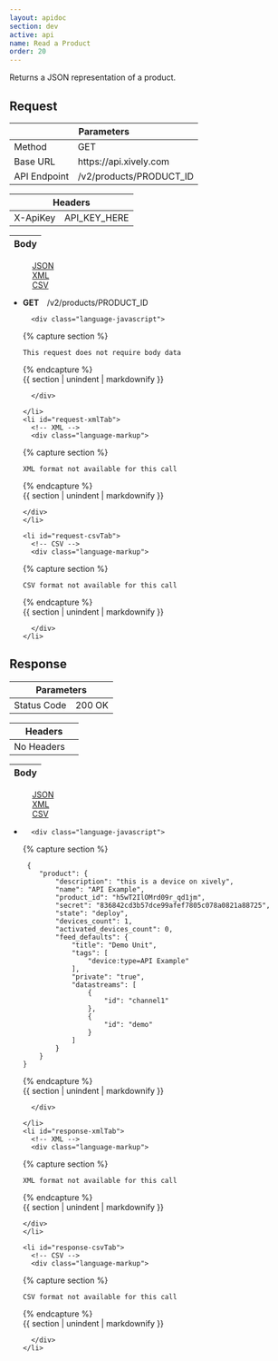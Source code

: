 ```yaml
---
layout: apidoc
section: dev
active: api
name: Read a Product
order: 20
---
```


Returns a JSON representation of a product.


<h2>Request</h2>


<div class="code-examples">
  <table class="code-examples-table twelve">
    <thead>
      <tr>
        <th colspan="2">Parameters</th>
      </tr>
    </thead>
    <tbody>
      <tr>
        <td>Method</td>
        <td>GET</td>
      </tr>
      <tr>
        <td>Base URL</td>
        <td>https://api.xively.com</td>
      </tr>
      <tr>
        <td>API Endpoint</td>
        <td>/v2/products/PRODUCT_ID</td>
      </tr>
    </tbody>
  </table> 

  <table class="code-examples-table twelve">  
    <thead>
      <tr>
        <th colspan="2">Headers</th>
      </tr>
    </thead>
    <tbody>
      <tr>
        <td>X-ApiKey</td>
        <td>API_KEY_HERE</td>
      </tr>
    </tbody>
  </table>
  
  <table class="code-examples-table twelve">
    <thead>
      <tr>
        <th colspan="2">Body</th>
      </tr>
    </thead>
  </table>  

  <!-- 
    REQUEST EXAMPLE
    notice the "response" id is replaced with "request" in the request table, this is important to maintain for styling
  -->
  <dl class="apidoc-tabs tabs">
    <dd class="active"><a href="#request-json">JSON</a></dd>
    <dd><a href="#request-xml">XML</a></dd>
    <dd><a href="#request-csv">CSV</a></dd>
  </dl>
  <ul class="apidoc-tabs-content tabs-content">
    <li class="active" id="request-jsonTab">
      <p>
        <strong style="margin-right:1em">GET</strong>/v2/products/PRODUCT_ID
      </p>
      <!-- JSON -->

      <div class="language-javascript">

{% capture section %}

~~~
This request does not require body data
~~~

{% endcapture %}  
{{ section | unindent | markdownify }} 

      </div>

    </li>
    <li id="request-xmlTab">
      <!-- XML -->
      <div class="language-markup">

{% capture section %}

~~~  
XML format not available for this call
~~~

{% endcapture %}  
{{ section | unindent | markdownify }} 

    </div>
    </li>

    <li id="request-csvTab">
      <!-- CSV -->
      <div class="language-markup">

{% capture section %}

~~~  
CSV format not available for this call
~~~

{% endcapture %}  
{{ section | unindent | markdownify }} 

      </div>
    </li>
  </ul>
</div>

 

 

<h2>Response</h2>

<div class="code-examples">
  <table class="code-examples-table twelve">
    <thead>
      <tr>
        <th colspan="2">Parameters</th>
      </tr>
    </thead>
    <tbody>
      <tr>
        <td>Status Code</td>
        <td>200 OK</td>
    </tbody>
  </table> 

<table class="code-examples-table twelve">  
    <thead>
      <tr>
        <th colspan="2">Headers</th>
      </tr>
    </thead>
    <tbody>
      <tr>
        <td>No Headers</td>
        <td></td>
      </tr>
    </tbody>
  </table>
  
  <table class="code-examples-table twelve">
    <thead>
      <tr>
        <th colspan="2">Body</th>
      </tr>
    </thead>
  </table>  

  <!-- 
    RESPONSE EXAMPLE
    notice the "request" id is replaced with "response" in the response table, this is important to maintain for styling
  -->
  <dl class="apidoc-tabs tabs">
    <dd class="active"><a href="#response-json">JSON</a></dd>
    <dd><a href="#response-xml">XML</a></dd>
    <dd><a href="#response-csv">CSV</a></dd>
  </dl>
  <ul class="apidoc-tabs-content tabs-content">
    <li class="active" id="response-jsonTab">
      <!-- JSON -->

      <div class="language-javascript">

{% capture section %}

~~~
 {  
    "product": {  
        "description": "this is a device on xively",  
        "name": "API Example",  
        "product_id": "h5wT2IlOMrd09r_qd1jm",  
        "secret": "836842cd3b57dce99afef7805c078a0821a88725",  
        "state": "deploy",  
        "devices_count": 1,  
        "activated_devices_count": 0,  
        "feed_defaults": {  
            "title": "Demo Unit",  
            "tags": [  
                "device:type=API Example"  
            ],  
            "private": "true",  
            "datastreams": [  
                {  
                    "id": "channel1"  
                },  
                {  
                    "id": "demo"  
                }  
            ]  
        }  
    }  
} 
~~~

{% endcapture %}  
{{ section | unindent | markdownify }} 

      </div>

    </li>
    <li id="response-xmlTab">
      <!-- XML -->
      <div class="language-markup">

{% capture section %}

~~~  
XML format not available for this call
~~~

{% endcapture %}  
{{ section | unindent | markdownify }} 

    </div>
    </li>

    <li id="response-csvTab">
      <!-- CSV -->
      <div class="language-markup">

{% capture section %}

~~~  
CSV format not available for this call
~~~

{% endcapture %}  
{{ section | unindent | markdownify }} 

      </div>
    </li>
  </ul>
</div>
